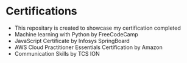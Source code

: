 # Certifications 
- This repositary is created to showcase my certification completed 
- Machine learning with Python by FreeCodeCamp 
- JavaScript Certificate by Infosys SpringBoard
- AWS Cloud Practitioner Essentials Certification by Amazon
- Communication Skills by TCS ION

